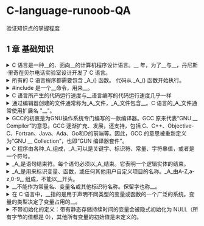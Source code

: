<!-- markdownlint-disable MD033 -->
# C-language-runoob-QA

验证知识点的掌握程度

## 1 章 基础知识

<details>
  <summary>C 语言是一种__的、面向__的计算机程序设计语言。__ 年，为了__与__，丹尼斯·里奇在贝尔电话实验室设计开发了 C 语言。</summary>
  <div>通用 过程 1972 移植 开发UNIX操作系统</div>
</details>

<details>
  <summary>所有的 C 语言程序都需要包含 _A_() 函数。 代码从 _A_() 函数开始执行。</summary>
  <div>A：main</div>
</details>

<details>
  <summary>#include 是一个__命令，用来__。</summary>
  <div>预处理 引入头文件</div>
</details>

<details>
  <summary>C 语言所产生的代码运行速度与__语言编写的代码运行速度几乎一样</summary>
  <div>汇编</div>
</details>

<details>
  <summary>通过编辑器创建的文件通常称为_A_文件，_A_文件包含__。C 语言的_A_文件通常使用扩展名 "__"。</summary>
  <div>A: 源</div>
  <div>程序源代码 .c</div>
</details>

<details>
  <summary>GCC的初衷是为GNU操作系统专门编写的一款编译器。GCC 原来代表“GNU __ Compiler”的意思。GCC 逐渐扩充、发展，还支持，包括 C、C++、Objective-C、Fortran、Java、Ada、Go和D的前端等。因此，GCC 的意思被重新定义为“GNU __ Collection”，也即“GUN 编译器套件”。</summary>
  <div>C</div>
  <div>Compiler</div>
</details>

<details>
  <summary>C 程序由各种_A_组成，_A_可以是关键字、标识符、常量、字符串值，或者是一个符号。</summary>
  <div>A: 令牌</div>
</details>

<details>
  <summary>_A_是语句结束符。每个语句必须以_A_结束。它表明一个逻辑实体的结束。</summary>
  <div>A: 分号</div>
</details>

<details>
  <summary>_A_是用来标识变量、函数，或任何其他用户自定义项目的名称。_A_由A-Z,a-z,0-9,_ 组成，不能以__开头。</summary>
  <div>A: 标识符</div>
  <div>数字</div>
</details>

<details>
  <summary>__不能作为常量名、变量名或其他标识符名称。保留字也称__。</summary>
  <div>保留字</div>
  <div>关键字</div>
</details>

<details>
  <summary>在 C 语言中，__指的是用于声明不同类型的变量或函数的一个广泛的系统。变量的类型决定了变量占用的__。</summary>
  <div>数据类型 存储空间</div>
</details>

<details>
  <summary>不带初始化的定义：带有静态存储持续时间的变量会被隐式初始化为 NULL（所有字节的值都是 0），其他所有变量的初始值是未定义的。</summary>
  <div>数据类型 存储空间</div>
</details>
